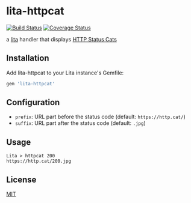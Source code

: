 # lita-httpcat

[![Build Status](https://travis-ci.org/chulkilee/lita-httpcat.png?branch=master)](https://travis-ci.org/chulkilee/lita-httpcat)
[![Coverage Status](https://coveralls.io/repos/chulkilee/lita-httpcat/badge.png)](https://coveralls.io/r/chulkilee/lita-httpcat)

a [lita](https://www.lita.io/) handler that displays [HTTP Status Cats](https://http.cat/)

## Installation

Add lita-httpcat to your Lita instance's Gemfile:

``` ruby
gem 'lita-httpcat'
```

## Configuration

- `prefix`: URL part before the status code (default: `https://http.cat/`)
- `suffix`: URL part after the status code (default: `.jpg`)

## Usage

```
Lita > httpcat 200
https://http.cat/200.jpg
```

## License

[MIT](http://opensource.org/licenses/MIT)
